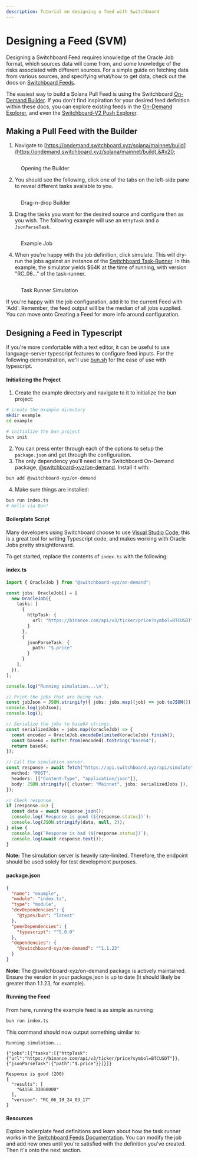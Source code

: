 ```yaml
---
description: Tutorial on designing a feed with Switchboard
---
```


# Designing a Feed (SVM)

Designing a Switchboard Feed requires knowledge of the Oracle Job format, which sources data will come from, and some knowledge of the risks associated with different sources. For a simple guide on fetching data from various sources, and specifying what/how to get data, check out the docs on [Switchboard Feeds](../switchboard-feeds/).&#x20;

The easiest way to build a Solana Pull Feed is using the Switchboard [On-Demand Builder](https://ondemand.switchboard.xyz/solana/mainnet/build). If you don't find inspiration for your desired feed definition within these docs, you can explore existing feeds in the [On-Demand Explorer](https://ondemand.switchboard.xyz/solana/mainnet), and even the [Switchboard-V2 Push Explorer](https://app.switchboard.xyz/solana/mainnet).

## Making a Pull Feed with the Builder

1. Navigate to [https://ondemand.switchboard.xyz/solana/mainnet/build](https://ondemand.switchboard.xyz/solana/mainnet/build).&#x20;

<figure><img src="../../.gitbook/assets/Screenshot 2024-06-21 at 5.53.00 PM 1.png" alt=""><figcaption><p>Opening the Builder</p></figcaption></figure>

2. You should see the following, click one of the tabs on the left-side pane to reveal different tasks available to you.&#x20;

<figure><img src="../../.gitbook/assets/image (11).png" alt=""><figcaption><p>Drag-n-drop Builder</p></figcaption></figure>

3. Drag the tasks you want for the desired source and configure then as you wish. The following example will use an `HttpTask` and a `JsonParseTask`.&#x20;

<figure><img src="../../.gitbook/assets/image (12).png" alt=""><figcaption><p>Example Job</p></figcaption></figure>

4. When you're happy with the job definition, click simulate. This will dry-run the jobs against an instance of the [Switchboard Task-Runner](../switchboard-feeds/how-feeds-are-resolved.md). In this example, the simulator yields $64K at the time of running, with version "RC\_06..." of the task-runner.&#x20;

<figure><img src="../../.gitbook/assets/image (13).png" alt=""><figcaption><p>Task Runner Simulation</p></figcaption></figure>

If you're happy with the job configuration, add it to the current Feed with 'Add'. Remember, the feed output will be the median of all jobs supplied. You can move onto Creating a Feed for more info around configuration.&#x20;

## Designing a Feed in Typescript&#x20;

If you're more comfortable with a text editor, it can be useful to use language-server typescript features to configure feed inputs. For the following demonstration, we'll use [bun.sh](https://bun.sh) for the ease of use with typescript.

#### Initializing the Project

1. Create the example directory and navigate to it to initialize the bun project:

```sh
# create the example directory
mkdir example     
cd example

# initialize the bun project
bun init
```

2. You can press enter through each of the options to setup the `package.json`  and get through the configuration.&#x20;
3. The only dependency you'll need is the Switchboard On-Demand package, [@switchboard-xyz/on-demand](https://www.npmjs.com/package/@switchboard-xyz/on-demand). Install it with:

```bash
bun add @switchboard-xyz/on-demand
```

4. Make sure things are installed:

```bash
bun run index.ts
# Hello via Bun!
```

#### Boilerplate Script&#x20;

Many developers using Switchboard choose to use [Visual Studio Code](https://code.visualstudio.com/), this is a great tool for writing Typescript code, and makes working with Oracle Jobs pretty straightforward.&#x20;

To get started, replace the contents of `index.ts` with the following:

#### index.ts

```typescript
import { OracleJob } from "@switchboard-xyz/on-demand";

const jobs: OracleJob[] = [
  new OracleJob({
    tasks: [
      {
        httpTask: {
          url: "https://binance.com/api/v3/ticker/price?symbol=BTCUSDT",
        }
      },
      {
        jsonParseTask: {
          path: "$.price"
        }
      }
    ],
  }),
];

console.log("Running simulation...\n");

// Print the jobs that are being run.
const jobJson = JSON.stringify({ jobs: jobs.map((job) => job.toJSON()) });
console.log(jobJson);
console.log();

// Serialize the jobs to base64 strings.
const serializedJobs = jobs.map((oracleJob) => {
  const encoded = OracleJob.encodeDelimited(oracleJob).finish();
  const base64 = Buffer.from(encoded).toString("base64");
  return base64;
});

// Call the simulation server.
const response = await fetch("https://api.switchboard.xyz/api/simulate", {
  method: "POST",
  headers: [["Content-Type", "application/json"]],
  body: JSON.stringify({ cluster: "Mainnet", jobs: serializedJobs }),
});

// Check response.
if (response.ok) {
  const data = await response.json();
  console.log(`Response is good (${response.status})`);
  console.log(JSON.stringify(data, null, 2));
} else {
  console.log(`Response is bad (${response.status})`);
  console.log(await response.text());
}
```

**Note:** The simulation server is heavily rate-limited. Therefore, the endpoint should be used solely for test development purposes.

#### package.json

```json
{
  "name": "example",
  "module": "index.ts",
  "type": "module",
  "devDependencies": {
    "@types/bun": "latest"
  },
  "peerDependencies": {
    "typescript": "^5.0.0"
  },
  "dependencies": {
    "@switchboard-xyz/on-demand": "^1.1.23"
  }
}
```

**Note:** The @switchboard-xyz/on-demand package is actively maintained. Ensure the version in your package.json is up to date (it should likely be greater than 1.1.23, for example).&#x20;

#### Running the Feed

From here, running the example feed is as simple as running

```sh
bun run index.ts
```

This command should now output something similar to:

```
Running simulation...

{"jobs":[{"tasks":[{"httpTask":{"url":"https://binance.com/api/v3/ticker/price?symbol=BTCUSDT"}},{"jsonParseTask":{"path":"$.price"}}]}]}

Response is good (200)
{
  "results": [
    "64158.33000000"
  ],
  "version": "RC_06_19_24_03_17"
}
```

#### Resources

Explore boilerplate feed definitions and learn about how the task runner works in the [Switchboard Feeds Documentation](../switchboard-feeds/). You can modify the job and add new ones until you're satisfied with the definition you've created. Then it's onto the next section. &#x20;

